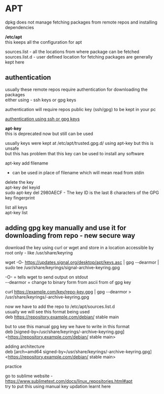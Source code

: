 # APT

dpkg does not manage fetching packages from remote repos and installing dependencies  

**/etc/apt**  
this keeps all the configuration for apt  

sources.list - all the locations from where package can be fetched  
sources.list.d - user defined location for fetching packages are generally kept here  

## authentication 

usually these remote repos require authentication for downloading the packages  
either using - ssh keys or gpg keys  

authentication will require repos public key (ssh/gpg) to be kept in your pc  

[authentication using ssh or gpg keys](https://codepre.com/apt-key-is-deprecated-how-to-play-on-debian-ubuntu-linux-mint-pop-add-the-openpgp-repository-signing-key-without-it-on-_os-etc.html?__cf_chl_jschl_tk__=04dbdf07ffbe7d873e7f4f4f05fe562192dcb838-1626111790-0-AQ-CIiNmc4vMzbYzdnl8FwIhm1MOuBfWfsk3eyqeP5YXRkmsdmOLGT2WzMntFzYiW0nbrZZKlxS2rBxe2954nr23d1vbA7Ggk-rpAOTaV3-saLHAuDUDvcvXlG-Ku_dseJQmu04R14KyrCmU-0MLAm-mB5yeuYG8fSSV154LCz3sdYr1PXnGmiULxPfF2VFK7a7ULc4xevevswIdFeWNlWFA7atTCwT_bvBVeLyi-T6SXEe4yH3tqUONGqV4YtiS0uE4oxC3yy7kD94JwMZ8aq-fB1TYvlYY2cZaE0Vm92PV9H2R4XTNZcEMaiOCAenamfnOXarF65icK9T2wKCWtc4qvwiTpKmV30ip7ApYpZ21fRReSPFt3V_ngRThtIaApsDiYICJ-vBIv2Bm7ZzgMO583C-PgnYqD4aO0bRbQljY0QOMQvyrxMMVNjelCSwLdn-Wo7VL3PH0gCkK6ssWtG-64g5U7-IHvli7PxBwNwv1vhyD1OzBdPiuFx0yIqZwxq_OTj4VuQtJvY4lOhjYPCSI1iJMyJY-mL8N0eRrPN8sTN6VfXM-0NstUmDCJjkO1w)  

**apt-key**  
this is deprecated now but still can be used  

usually keys were kept at /etc/apt/trusted.gpg.d/ using apt-key but this is unsafe   
but this has problem that this key can be used to install any software  

apt-key add filename  
- can be used in place of filename which will mean read from stdin  

delete the key  
apt-key del keyid  
sudo apt-key del 2980AECF - The key ID is the last 8 characters of the GPG key fingerprint  

list all keys  
apt-key list 


## adding gpg key manually and use it for downloading from repo - new secure way  

download the key using curl or wget and store in a location accessible by root only - like /usr/share/keyring  

wget -O- https://updates.signal.org/desktop/apt/keys.asc | gpg --dearmor | sudo tee /usr/share/keyrings/signal-archive-keyring.gpg  

-O- = tells wget to send output on stdout  
--dearmor = change to binary form from ascii from of gpg key  

curl <https://example.com/key/repo-key.gpg> | gpg --dearmor > /usr/share/keyrings/<myrepository>-archive-keyring.gpg  


now we have to add the repo to /etc/apt/sources.list.d  
usually we will see this format being used  
deb https://repository.example.com/debian/ stable main  

but to use this manual gpg key we have to write in this format  
deb [signed-by=/usr/share/keyrings/<myrepository>-archive-keyring.gpg] <https://repository.example.com/debian/ stable main>  

adding architecture  
deb [arch=amd64 signed-by=/usr/share/keyrings/<myrepository>-archive-keyring.gpg] <https://repository.example.com/debian/ stable main>  

practice  

go to sublime website - https://www.sublimetext.com/docs/linux_repositories.html#apt  
try to put this using manual key updation learnt here  



